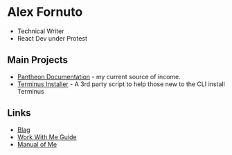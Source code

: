 # Alex Fornuto

- Technical Writer
- React Dev under Protest

## Main Projects

- [Pantheon Documentation](https://github.com/pantheon-systems/documentation/) - my current source of income.
- [Terminus Installer](https://github.com/alexfornuto/terminus-installer) - A 3rd party script to help those new to the CLI install Terminus

## Links

- [Blag](https://alexfornuto.com)
- [Work With Me Guide](http://workwithme.guide/alexfornuto/)
- [Manual of Me](https://www.manualof.me/m/5e79308f9b435-10fa8ceb7fc91d0bb23bd575e6591bf9faad5bb2)